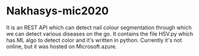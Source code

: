 # Nakhasys-mic2020
It is an REST API which can detect nail colour segmentation through which we can detect various diseases on the go.
It contains the file HSV.py which has ML algo to detect color and it's written in python.
Currently it's not online, but it was hosted on Microsoft azure. 
